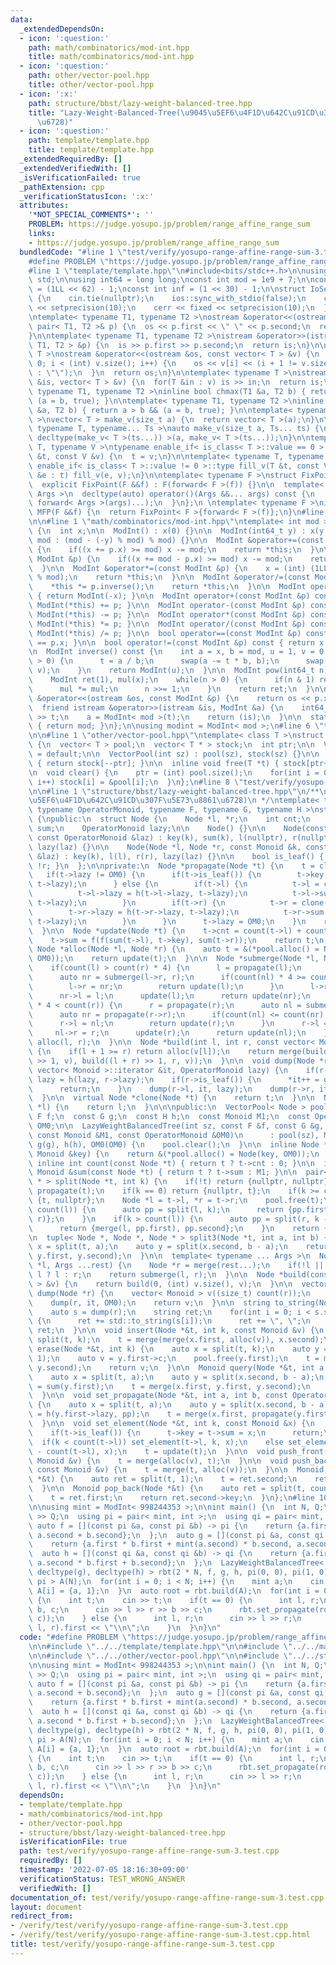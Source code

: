 ```yaml
---
data:
  _extendedDependsOn:
  - icon: ':question:'
    path: math/combinatorics/mod-int.hpp
    title: math/combinatorics/mod-int.hpp
  - icon: ':question:'
    path: other/vector-pool.hpp
    title: other/vector-pool.hpp
  - icon: ':x:'
    path: structure/bbst/lazy-weight-balanced-tree.hpp
    title: "Lazy-Weight-Balanced-Tree(\u9045\u5EF6\u4F1D\u642C\u91CD\u307F\u5E73\u8861\
      \u6728)"
  - icon: ':question:'
    path: template/template.hpp
    title: template/template.hpp
  _extendedRequiredBy: []
  _extendedVerifiedWith: []
  _isVerificationFailed: true
  _pathExtension: cpp
  _verificationStatusIcon: ':x:'
  attributes:
    '*NOT_SPECIAL_COMMENTS*': ''
    PROBLEM: https://judge.yosupo.jp/problem/range_affine_range_sum
    links:
    - https://judge.yosupo.jp/problem/range_affine_range_sum
  bundledCode: "#line 1 \"test/verify/yosupo-range-affine-range-sum-3.test.cpp\"\n\
    #define PROBLEM \"https://judge.yosupo.jp/problem/range_affine_range_sum\"\n\n\
    #line 1 \"template/template.hpp\"\n#include<bits/stdc++.h>\n\nusing namespace\
    \ std;\n\nusing int64 = long long;\nconst int mod = 1e9 + 7;\n\nconst int64 infll\
    \ = (1LL << 62) - 1;\nconst int inf = (1 << 30) - 1;\n\nstruct IoSetup {\n  IoSetup()\
    \ {\n    cin.tie(nullptr);\n    ios::sync_with_stdio(false);\n    cout << fixed\
    \ << setprecision(10);\n    cerr << fixed << setprecision(10);\n  }\n} iosetup;\n\
    \ntemplate< typename T1, typename T2 >\nostream &operator<<(ostream &os, const\
    \ pair< T1, T2 >& p) {\n  os << p.first << \" \" << p.second;\n  return os;\n\
    }\n\ntemplate< typename T1, typename T2 >\nistream &operator>>(istream &is, pair<\
    \ T1, T2 > &p) {\n  is >> p.first >> p.second;\n  return is;\n}\n\ntemplate< typename\
    \ T >\nostream &operator<<(ostream &os, const vector< T > &v) {\n  for(int i =\
    \ 0; i < (int) v.size(); i++) {\n    os << v[i] << (i + 1 != v.size() ? \" \"\
    \ : \"\");\n  }\n  return os;\n}\n\ntemplate< typename T >\nistream &operator>>(istream\
    \ &is, vector< T > &v) {\n  for(T &in : v) is >> in;\n  return is;\n}\n\ntemplate<\
    \ typename T1, typename T2 >\ninline bool chmax(T1 &a, T2 b) { return a < b &&\
    \ (a = b, true); }\n\ntemplate< typename T1, typename T2 >\ninline bool chmin(T1\
    \ &a, T2 b) { return a > b && (a = b, true); }\n\ntemplate< typename T = int64\
    \ >\nvector< T > make_v(size_t a) {\n  return vector< T >(a);\n}\n\ntemplate<\
    \ typename T, typename... Ts >\nauto make_v(size_t a, Ts... ts) {\n  return vector<\
    \ decltype(make_v< T >(ts...)) >(a, make_v< T >(ts...));\n}\n\ntemplate< typename\
    \ T, typename V >\ntypename enable_if< is_class< T >::value == 0 >::type fill_v(T\
    \ &t, const V &v) {\n  t = v;\n}\n\ntemplate< typename T, typename V >\ntypename\
    \ enable_if< is_class< T >::value != 0 >::type fill_v(T &t, const V &v) {\n  for(auto\
    \ &e : t) fill_v(e, v);\n}\n\ntemplate< typename F >\nstruct FixPoint : F {\n\
    \  explicit FixPoint(F &&f) : F(forward< F >(f)) {}\n\n  template< typename...\
    \ Args >\n  decltype(auto) operator()(Args &&... args) const {\n    return F::operator()(*this,\
    \ forward< Args >(args)...);\n  }\n};\n \ntemplate< typename F >\ninline decltype(auto)\
    \ MFP(F &&f) {\n  return FixPoint< F >{forward< F >(f)};\n}\n#line 4 \"test/verify/yosupo-range-affine-range-sum-3.test.cpp\"\
    \n\n#line 1 \"math/combinatorics/mod-int.hpp\"\ntemplate< int mod >\nstruct ModInt\
    \ {\n  int x;\n\n  ModInt() : x(0) {}\n\n  ModInt(int64_t y) : x(y >= 0 ? y %\
    \ mod : (mod - (-y) % mod) % mod) {}\n\n  ModInt &operator+=(const ModInt &p)\
    \ {\n    if((x += p.x) >= mod) x -= mod;\n    return *this;\n  }\n\n  ModInt &operator-=(const\
    \ ModInt &p) {\n    if((x += mod - p.x) >= mod) x -= mod;\n    return *this;\n\
    \  }\n\n  ModInt &operator*=(const ModInt &p) {\n    x = (int) (1LL * x * p.x\
    \ % mod);\n    return *this;\n  }\n\n  ModInt &operator/=(const ModInt &p) {\n\
    \    *this *= p.inverse();\n    return *this;\n  }\n\n  ModInt operator-() const\
    \ { return ModInt(-x); }\n\n  ModInt operator+(const ModInt &p) const { return\
    \ ModInt(*this) += p; }\n\n  ModInt operator-(const ModInt &p) const { return\
    \ ModInt(*this) -= p; }\n\n  ModInt operator*(const ModInt &p) const { return\
    \ ModInt(*this) *= p; }\n\n  ModInt operator/(const ModInt &p) const { return\
    \ ModInt(*this) /= p; }\n\n  bool operator==(const ModInt &p) const { return x\
    \ == p.x; }\n\n  bool operator!=(const ModInt &p) const { return x != p.x; }\n\
    \n  ModInt inverse() const {\n    int a = x, b = mod, u = 1, v = 0, t;\n    while(b\
    \ > 0) {\n      t = a / b;\n      swap(a -= t * b, b);\n      swap(u -= t * v,\
    \ v);\n    }\n    return ModInt(u);\n  }\n\n  ModInt pow(int64_t n) const {\n\
    \    ModInt ret(1), mul(x);\n    while(n > 0) {\n      if(n & 1) ret *= mul;\n\
    \      mul *= mul;\n      n >>= 1;\n    }\n    return ret;\n  }\n\n  friend ostream\
    \ &operator<<(ostream &os, const ModInt &p) {\n    return os << p.x;\n  }\n\n\
    \  friend istream &operator>>(istream &is, ModInt &a) {\n    int64_t t;\n    is\
    \ >> t;\n    a = ModInt< mod >(t);\n    return (is);\n  }\n\n  static int get_mod()\
    \ { return mod; }\n};\n\nusing modint = ModInt< mod >;\n#line 6 \"test/verify/yosupo-range-affine-range-sum-3.test.cpp\"\
    \n\n#line 1 \"other/vector-pool.hpp\"\ntemplate< class T >\nstruct VectorPool\
    \ {\n  vector< T > pool;\n  vector< T * > stock;\n  int ptr;\n\n  VectorPool()\
    \ = default;\n\n  VectorPool(int sz) : pool(sz), stock(sz) {}\n\n  inline T *alloc()\
    \ { return stock[--ptr]; }\n\n  inline void free(T *t) { stock[ptr++] = t; }\n\
    \n  void clear() {\n    ptr = (int) pool.size();\n    for(int i = 0; i < pool.size();\
    \ i++) stock[i] = &pool[i];\n  }\n};\n#line 8 \"test/verify/yosupo-range-affine-range-sum-3.test.cpp\"\
    \n\n#line 1 \"structure/bbst/lazy-weight-balanced-tree.hpp\"\n/**\n * @brief Lazy-Weight-Balanced-Tree(\u9045\
    \u5EF6\u4F1D\u642C\u91CD\u307F\u5E73\u8861\u6728)\n */\ntemplate< typename Monoid,\
    \ typename OperatorMonoid, typename F, typename G, typename H >\nstruct LazyWeightBalancedTree\
    \ {\npublic:\n  struct Node {\n    Node *l, *r;\n    int cnt;\n    Monoid key,\
    \ sum;\n    OperatorMonoid lazy;\n\n    Node() {}\n\n    Node(const Monoid &k,\
    \ const OperatorMonoid &laz) : key(k), sum(k), l(nullptr), r(nullptr), cnt(1),\
    \ lazy(laz) {}\n\n    Node(Node *l, Node *r, const Monoid &k, const OperatorMonoid\
    \ &laz) : key(k), l(l), r(r), lazy(laz) {}\n\n    bool is_leaf() { return !l ||\
    \ !r; }\n  };\n\nprivate:\n  Node *propagate(Node *t) {\n    t = clone(t);\n \
    \   if(t->lazy != OM0) {\n      if(t->is_leaf()) {\n        t->key = g(t->key,\
    \ t->lazy);\n      } else {\n        if(t->l) {\n          t->l = clone(t->l);\n\
    \          t->l->lazy = h(t->l->lazy, t->lazy);\n          t->l->sum = g(t->l->sum,\
    \ t->lazy);\n        }\n        if(t->r) {\n          t->r = clone(t->r);\n  \
    \        t->r->lazy = h(t->r->lazy, t->lazy);\n          t->r->sum = g(t->r->sum,\
    \ t->lazy);\n        }\n      }\n      t->lazy = OM0;\n    }\n    return update(t);\n\
    \  }\n\n  Node *update(Node *t) {\n    t->cnt = count(t->l) + count(t->r) + t->is_leaf();\n\
    \    t->sum = f(f(sum(t->l), t->key), sum(t->r));\n    return t;\n  }\n\n  inline\
    \ Node *alloc(Node *l, Node *r) {\n    auto t = &(*pool.alloc() = Node(l, r, M1,\
    \ OM0));\n    return update(t);\n  }\n\n  Node *submerge(Node *l, Node *r) {\n\
    \    if(count(l) > count(r) * 4) {\n      l = propagate(l);\n      auto nl = propagate(l->l);\n\
    \      auto nr = submerge(l->r, r);\n      if(count(nl) * 4 >= count(nr)) {\n\
    \        l->r = nr;\n        return update(l);\n      }\n      l->r = nr->l;\n\
    \      nr->l = l;\n      update(l);\n      return update(nr);\n    }\n    if(count(l)\
    \ * 4 < count(r)) {\n      r = propagate(r);\n      auto nl = submerge(l, r->l);\n\
    \      auto nr = propagate(r->r);\n      if(count(nl) <= count(nr) * 4) {\n  \
    \      r->l = nl;\n        return update(r);\n      }\n      r->l = nl->r;\n \
    \     nl->r = r;\n      update(r);\n      return update(nl);\n    }\n    return\
    \ alloc(l, r);\n  }\n\n  Node *build(int l, int r, const vector< Monoid > &v)\
    \ {\n    if(l + 1 >= r) return alloc(v[l]);\n    return merge(build(l, (l + r)\
    \ >> 1, v), build((l + r) >> 1, r, v));\n  }\n\n  void dump(Node *r, typename\
    \ vector< Monoid >::iterator &it, OperatorMonoid lazy) {\n    if(r->lazy != OM0)\
    \ lazy = h(lazy, r->lazy);\n    if(r->is_leaf()) {\n      *it++ = g(r->key, lazy);\n\
    \      return;\n    }\n    dump(r->l, it, lazy);\n    dump(r->r, it, lazy);\n\
    \  }\n\n  virtual Node *clone(Node *t) {\n    return t;\n  }\n\n  Node *merge(Node\
    \ *l) {\n    return l;\n  }\n\n\npublic:\n  VectorPool< Node > pool;\n  const\
    \ F f;\n  const G g;\n  const H h;\n  const Monoid M1;\n  const OperatorMonoid\
    \ OM0;\n\n  LazyWeightBalancedTree(int sz, const F &f, const G &g, const H &h,\
    \ const Monoid &M1, const OperatorMonoid &OM0)\n      : pool(sz), M1(M1), f(f),\
    \ g(g), h(h), OM0(OM0) {\n    pool.clear();\n  }\n\n  inline Node *alloc(const\
    \ Monoid &key) {\n    return &(*pool.alloc() = Node(key, OM0));\n  }\n\n  static\
    \ inline int count(const Node *t) { return t ? t->cnt : 0; }\n\n  inline const\
    \ Monoid &sum(const Node *t) { return t ? t->sum : M1; }\n\n  pair< Node *, Node\
    \ * > split(Node *t, int k) {\n    if(!t) return {nullptr, nullptr};\n    t =\
    \ propagate(t);\n    if(k == 0) return {nullptr, t};\n    if(k >= count(t)) return\
    \ {t, nullptr};\n    Node *l = t->l, *r = t->r;\n    pool.free(t);\n    if(k <\
    \ count(l)) {\n      auto pp = split(l, k);\n      return {pp.first, merge(pp.second,\
    \ r)};\n    }\n    if(k > count(l)) {\n      auto pp = split(r, k - count(l));\n\
    \      return {merge(l, pp.first), pp.second};\n    }\n    return {l, r};\n  }\n\
    \n  tuple< Node *, Node *, Node * > split3(Node *t, int a, int b) {\n    auto\
    \ x = split(t, a);\n    auto y = split(x.second, b - a);\n    return make_tuple(x.first,\
    \ y.first, y.second);\n  }\n\n  template< typename ... Args >\n  Node *merge(Node\
    \ *l, Args ...rest) {\n    Node *r = merge(rest...);\n    if(!l || !r) return\
    \ l ? l : r;\n    return submerge(l, r);\n  }\n\n  Node *build(const vector< Monoid\
    \ > &v) {\n    return build(0, (int) v.size(), v);\n  }\n\n  vector< Monoid >\
    \ dump(Node *r) {\n    vector< Monoid > v((size_t) count(r));\n    auto it = begin(v);\n\
    \    dump(r, it, OM0);\n    return v;\n  }\n\n  string to_string(Node *r) {\n\
    \    auto s = dump(r);\n    string ret;\n    for(int i = 0; i < s.size(); i++)\
    \ {\n      ret += std::to_string(s[i]);\n      ret += \", \";\n    }\n    return\
    \ ret;\n  }\n\n  void insert(Node *&t, int k, const Monoid &v) {\n    auto x =\
    \ split(t, k);\n    t = merge(merge(x.first, alloc(v)), x.second);\n  }\n\n  Monoid\
    \ erase(Node *&t, int k) {\n    auto x = split(t, k);\n    auto y = split(x.second,\
    \ 1);\n    auto v = y.first->c;\n    pool.free(y.first);\n    t = merge(x.first,\
    \ y.second);\n    return v;\n  }\n\n  Monoid query(Node *&t, int a, int b) {\n\
    \    auto x = split(t, a);\n    auto y = split(x.second, b - a);\n    Monoid ret\
    \ = sum(y.first);\n    t = merge(x.first, y.first, y.second);\n    return ret;\n\
    \  }\n\n  void set_propagate(Node *&t, int a, int b, const OperatorMonoid &pp)\
    \ {\n    auto x = split(t, a);\n    auto y = split(x.second, b - a);\n    y.first->lazy\
    \ = h(y.first->lazy, pp);\n    t = merge(x.first, propagate(y.first), y.second);\n\
    \  }\n\n  void set_element(Node *&t, int k, const Monoid &x) {\n    t = propagate(t);\n\
    \    if(t->is_leaf()) {\n      t->key = t->sum = x;\n      return;\n    }\n  \
    \  if(k < count(t->l)) set_element(t->l, k, x);\n    else set_element(t->r, k\
    \ - count(t->l), x);\n    t = update(t);\n  }\n\n  void push_front(Node *&t, const\
    \ Monoid &v) {\n    t = merge(alloc(v), t);\n  }\n\n  void push_back(Node *&t,\
    \ const Monoid &v) {\n    t = merge(t, alloc(v));\n  }\n\n  Monoid pop_front(Node\
    \ *&t) {\n    auto ret = split(t, 1);\n    t = ret.second;\n    return ret.first->key;\n\
    \  }\n\n  Monoid pop_back(Node *&t) {\n    auto ret = split(t, count(t) - 1);\n\
    \    t = ret.first;\n    return ret.second->key;\n  }\n};\n#line 10 \"test/verify/yosupo-range-affine-range-sum-3.test.cpp\"\
    \n\nusing mint = ModInt< 998244353 >;\n\nint main() {\n  int N, Q;\n  cin >> N\
    \ >> Q;\n  using pi = pair< mint, int >;\n  using qi = pair< mint, mint >;\n \
    \ auto f = [](const pi &a, const pi &b) -> pi {\n    return {a.first + b.first,\
    \ a.second + b.second};\n  };\n  auto g = [](const pi &a, const qi &b) -> pi {\n\
    \    return {a.first * b.first + mint(a.second) * b.second, a.second};\n  };\n\
    \  auto h = [](const qi &a, const qi &b) -> qi {\n    return {a.first * b.first,\
    \ a.second * b.first + b.second};\n  };\n  LazyWeightBalancedTree< pi, qi, decltype(f),\
    \ decltype(g), decltype(h) > rbt(2 * N, f, g, h, pi(0, 0), pi(1, 0));\n  vector<\
    \ pi > A(N);\n  for(int i = 0; i < N; i++) {\n    mint a;\n    cin >> a;\n   \
    \ A[i] = {a, 1};\n  }\n  auto root = rbt.build(A);\n  for(int i = 0; i < Q; i++)\
    \ {\n    int t;\n    cin >> t;\n    if(t == 0) {\n      int l, r;\n      mint\
    \ b, c;\n      cin >> l >> r >> b >> c;\n      rbt.set_propagate(root, l, r, qi(b,\
    \ c));\n    } else {\n      int l, r;\n      cin >> l >> r;\n      cout << rbt.query(root,\
    \ l, r).first << \"\\n\";\n    }\n  }\n}\n"
  code: "#define PROBLEM \"https://judge.yosupo.jp/problem/range_affine_range_sum\"\
    \n\n#include \"../../template/template.hpp\"\n\n#include \"../../math/combinatorics/mod-int.hpp\"\
    \n\n#include \"../../other/vector-pool.hpp\"\n\n#include \"../../structure/bbst/lazy-weight-balanced-tree.hpp\"\
    \n\nusing mint = ModInt< 998244353 >;\n\nint main() {\n  int N, Q;\n  cin >> N\
    \ >> Q;\n  using pi = pair< mint, int >;\n  using qi = pair< mint, mint >;\n \
    \ auto f = [](const pi &a, const pi &b) -> pi {\n    return {a.first + b.first,\
    \ a.second + b.second};\n  };\n  auto g = [](const pi &a, const qi &b) -> pi {\n\
    \    return {a.first * b.first + mint(a.second) * b.second, a.second};\n  };\n\
    \  auto h = [](const qi &a, const qi &b) -> qi {\n    return {a.first * b.first,\
    \ a.second * b.first + b.second};\n  };\n  LazyWeightBalancedTree< pi, qi, decltype(f),\
    \ decltype(g), decltype(h) > rbt(2 * N, f, g, h, pi(0, 0), pi(1, 0));\n  vector<\
    \ pi > A(N);\n  for(int i = 0; i < N; i++) {\n    mint a;\n    cin >> a;\n   \
    \ A[i] = {a, 1};\n  }\n  auto root = rbt.build(A);\n  for(int i = 0; i < Q; i++)\
    \ {\n    int t;\n    cin >> t;\n    if(t == 0) {\n      int l, r;\n      mint\
    \ b, c;\n      cin >> l >> r >> b >> c;\n      rbt.set_propagate(root, l, r, qi(b,\
    \ c));\n    } else {\n      int l, r;\n      cin >> l >> r;\n      cout << rbt.query(root,\
    \ l, r).first << \"\\n\";\n    }\n  }\n}\n"
  dependsOn:
  - template/template.hpp
  - math/combinatorics/mod-int.hpp
  - other/vector-pool.hpp
  - structure/bbst/lazy-weight-balanced-tree.hpp
  isVerificationFile: true
  path: test/verify/yosupo-range-affine-range-sum-3.test.cpp
  requiredBy: []
  timestamp: '2022-07-05 18:16:30+09:00'
  verificationStatus: TEST_WRONG_ANSWER
  verifiedWith: []
documentation_of: test/verify/yosupo-range-affine-range-sum-3.test.cpp
layout: document
redirect_from:
- /verify/test/verify/yosupo-range-affine-range-sum-3.test.cpp
- /verify/test/verify/yosupo-range-affine-range-sum-3.test.cpp.html
title: test/verify/yosupo-range-affine-range-sum-3.test.cpp
---
```

